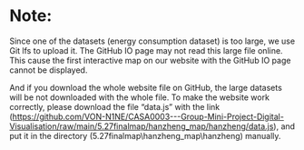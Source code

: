 # Note:

Since one of the datasets (energy consumption dataset) is too large, we use Git lfs to upload
it. The GitHub IO page may not read this large file online. This cause the first interactive map
on our website with the GitHub IO page cannot be displayed.

And if you download the whole website file on GitHub, the large datasets will be not
downloaded with the whole file. To make the website work correctly, please download the file
“data.js” with the link (https://github.com/VON-N1NE/CASA0003---Group-Mini-Project-Digital-Visualisation/raw/main/5.27finalmap/hanzheng_map/hanzheng/data.js), and put it in the directory (5.27finalmap\hanzheng_map\hanzheng)
manually.


